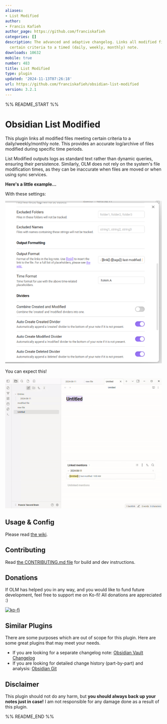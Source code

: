```yaml
---
aliases:
- List Modified
author:
- Francis Kafieh
author_page: https://github.com/franciskafieh
categories: []
description: The advanced and adaptive changelog. Links all modified files meeting
  certain criteria to a timed (daily, weekly, monthly) note.
downloads: 10632
mobile: true
number: 483
title: List Modified
type: plugin
updated: '2024-11-13T07:26:18'
url: https://github.com/franciskafieh/obsidian-list-modified
version: 3.2.1
---
```


%% README_START %%

# Obsidian List Modified

This plugin links all modified files meeting certain criteria to a daily/weekly/monthly note. This provides an accurate log/archive of files modified during specific time periods.

List Modified outputs logs as standard text rather than dynamic queries, ensuring their persistence. Similarly, OLM does not rely on the system's file modification times, as they can be inaccurate when files are moved or when using sync services.

**Here's a little example...**

With these settings:

![example settings for a plugin demo](https://raw.githubusercontent.com/franciskafieh/obsidian-list-modified/HEAD/.github/example-settings.png)

You can expect this!

![demo of plugin that shows working modification logic](https://raw.githubusercontent.com/franciskafieh/obsidian-list-modified/HEAD/.github/olm-demo.gif)

## Usage & Config

Please read [the wiki](https://github.com/franciskafieh/obsidian-list-modified/wiki).

## Contributing

Read [the CONTRIBUTING.md file](CONTRIBUTING.md) for build and dev instructions.

## Donations

If OLM has helped you in any way, and you would like to fund future development, feel free to support me on Ko-fi! All donations are appreciated :)

[![ko-fi](https://ko-fi.com/img/githubbutton_sm.svg)](https://ko-fi.com/R6R7GBZLX)

## Similar Plugins

There are some purposes which are out of scope for this plugin. Here are some great plugins that may meet your needs.

-   If you are looking for a separate changelog note: [Obsidian Vault Changelog](https://github.com/badrbouslikhin/obsidian-vault-changelog/tree/main)
-   If you are looking for detailed change history (part-by-part) and analysis: [Obsidian Git](https://github.com/denolehov/obsidian-git)

## Disclaimer

This plugin should not do any harm, but **you should always back up your notes just in case!** I am not responsible for any damage done as a result of this plugin.


%% README_END %%